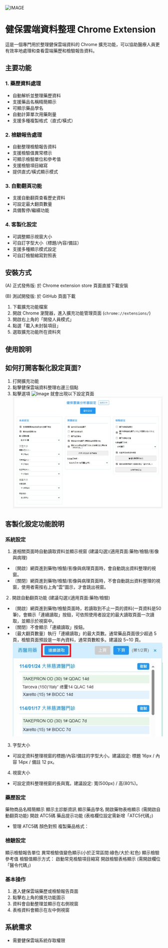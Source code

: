 
![IMAGE](https://github.com/leescot/NHITW_cloud_analyzer/blob/main/icon128.png)
# 健保雲端資料整理 Chrome Extension

這是一個專門用於整理健保雲端資料的 Chrome 擴充功能，可以協助醫療人員更有效率地處理和查看雲端藥歷和檢驗報告資料。

## 主要功能

### 1. 藥歷資料處理
- 自動解析並整理藥歷資料
- 支援藥品名稱精簡顯示
- 可顯示藥品學名
- 自動計算單次用藥劑量
- 支援多種複製格式（直式/橫式）

### 2. 檢驗報告處理
- 自動整理檢驗報告資料
- 支援檢驗值異常標示
- 可顯示檢驗單位和參考值
- 支援檢驗項目縮寫
- 提供直式/橫式顯示模式

### 3. 自動翻頁功能
- 支援自動翻頁查看歷史資料
- 可設定最大翻頁數量
- 具備暫停/繼續功能

### 4. 客製化設定
- 可調整顯示視窗大小
- 可自訂字型大小（標題/內容/備註）
- 支援多種顯示模式設定
- 可自訂檢驗縮寫對照表

## 安裝方式
(A) 正式發佈版: 於 Chrome extension store 頁面直接下載安裝

(B) 測試開發版: 於 GitHub 頁面下載
1. 下載擴充功能檔案
2. 開啟 Chrome 瀏覽器，進入擴充功能管理頁面 (`chrome://extensions/`)
3. 開啟右上角的「開發人員模式」
4. 點選「載入未封裝項目」
5. 選取擴充功能所在資料夾

## 使用說明
## 如何打開客製化設定頁面?
1. 打開擴充功能
2. 點擊健保雲端資料整理右邊三個點
3. 點擊選項
![Image](https://github.com/user-attachments/assets/23f8c5cf-92e0-44a1-8cee-ac2eae2792ae)
就會出現以下設定頁面
![Image](https://github.com/leescot/img/blob/main/NHI_analyzer_setting_01.png.jpg)

## 客製化設定功能說明
### 系統設定
1. 進相關頁面時自動讀取資料並顯示視窗 (建議勾選)(適用頁面:藥物/檢驗/影像與病理)
- 〔開啟〕網頁進到藥物/檢驗/影像與病理頁面時，會自動跳出資料整理的視窗。
- 〔關閉〕網頁進到藥物/檢驗/影像與病理頁面時，不會自動跳出資料整理的視窗，使用者需按右上角”雲”圖示，才會跳出視窗。
  
２. 開啟自動翻頁功能 (建議勾選)(適用頁面:藥物/檢驗)
- 〔開啟〕網頁進到藥物/檢驗頁面時，若讀取到不止一頁的資料(一頁資料是50筆)，會顯示「連續讀取」按鈕，可依照使用者設定的最大讀取頁面一次讀取，並顯示於視窗中。
- 〔關閉〕不會顯示「連續讀取」按鈕。
- 〔最大翻頁數量〕執行「連續讀取」的最大頁數。通常藥品頁面很少超過 5 頁，檢驗頁面預設是一年內資料，通常頁數較多。建議設 5~10 頁。
![image](https://github.com/leescot/img/blob/main/NHI_analyzer_setting_02.png.jpg)

3. 字型大小
- 可設定資料整理視窗的標題/內容/備註的字型大小。建議設定: 標題 16px / 內容 14px / 備註 12 px。
  
4. 視窗大小
- 可設定資料整理視窗的長與寬。建議設定: 寬(500px) / 高(80%)。

### 藥歷設定
藥物商品名精簡顯示
顯示主診斷資訊
顯示藥品學名
開啟藥物表格顯示 (需開啟自動翻頁功能)
開啟 ATC5碼 藥品提示功能 (表格欄位設定需新增「ATC5代碼」)
- 管理 ATC5碼 顏色對照
複製藥品格式：

### 檢驗設定
顯示檢驗報告單位
異常檢驗值變色顯示(小於正常區間:綠色/大於:紅色)
顯示檢驗參考值
檢驗值顯示方式：
啟動常見檢驗項目縮寫
開啟檢驗表格顯示 (需開啟欄位「醫令代碼」)

### 基本操作
1. 進入健保雲端藥歷或檢驗報告頁面
2. 點擊右上角的擴充功能圖示
3. 資料會自動整理並顯示在右側視窗
4. 表格資料會顯示在左中側視窗

## 系統需求
- 需要健保雲端系統存取權限


